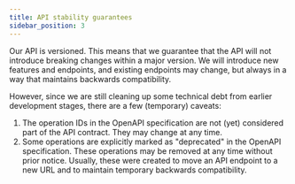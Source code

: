 ```yaml
---
title: API stability guarantees
sidebar_position: 3
---
```


Our API is versioned. This means that we guarantee that the API will not
introduce breaking changes within a major version. We will introduce new
features and endpoints, and existing endpoints may change, but always in a way
that maintains backwards compatibility.

However, since we are still cleaning up some technical debt from earlier
development stages, there are a few (temporary) caveats:

1. The operation IDs in the OpenAPI specification are not (yet) considered part
   of the API contract. They may change at any time.
2. Some operations are explicitly marked as "deprecated" in the OpenAPI
   specification. These operations may be removed at any time without prior
   notice. Usually, these were created to move an API endpoint to a new URL and
   to maintain temporary backwards compatibility.
